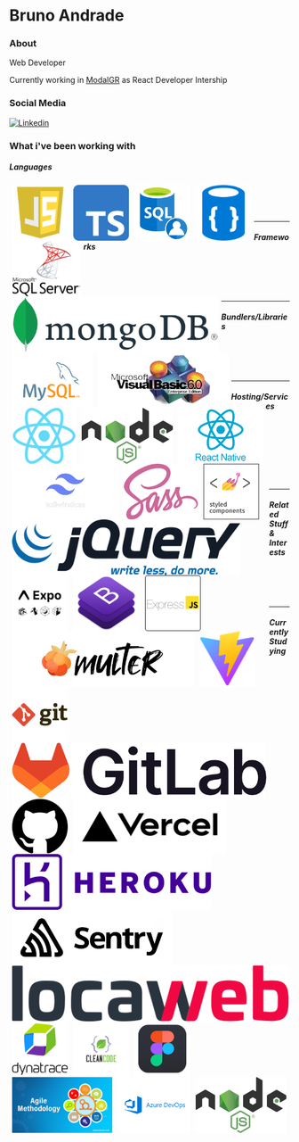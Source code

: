 <style type="text/css">
  img {
    width: auto !important;
    height: 100px !important;
  }
</style>

# Bruno Andrade

### About

Web Developer

Currently working in [ModalGR](https://modalgr.com.br/) as React Developer Intership
 
### Social Media

<a href="https://www.linkedin.com/in/bruno--andrade/" target="_blank"><img src="https://img.shields.io/badge/-Bruno%20Andrade-6633cc?style=flat-square&logo=Linkedin&logoColor=white&link=https://www.linkedin.com/in/bruno--andrade/" alt="Linkedin"/></a>

### What i've been working with

##### Languages

<div>
<img align="left" style="margin: 0px 5px 0px 5px" height="60" src="https://github.com/andrade-bruno/andrade-bruno/blob/dev/assets/js6.png">
<img align="left" style="margin: 0px 5px 0px 5px" height="60" src="https://github.com/andrade-bruno/andrade-bruno/blob/dev/assets/typescript.png">
<img align="left" style="margin: 0px 5px 0px 5px" height="60" src="https://github.com/andrade-bruno/andrade-bruno/blob/dev/assets/sql.png">
<img align="left" style="margin: 0px 5px 0px 5px" height="60" src="https://github.com/andrade-bruno/andrade-bruno/blob/dev/assets/no-sql.png">
<img align="left" style="margin: 0px 5px 0px 5px" height="60" src="https://github.com/andrade-bruno/andrade-bruno/blob/dev/assets/sql-server.png">
<img align="left" style="margin: 0px 5px 0px 5px" height="60" src="https://github.com/andrade-bruno/andrade-bruno/blob/dev/assets/mongodb.png">
<img align="left" style="margin: 0px 5px 0px 5px" height="60" src="https://github.com/andrade-bruno/andrade-bruno/blob/dev/assets/mysql.png">
<img align="left" style="margin: 0px 5px 0px 5px" height="60" src="https://github.com/andrade-bruno/andrade-bruno/blob/dev/assets/visual-basic.png">
</div>
<br><br><br>
  
----------
##### Frameworks

<div>
<img align="left" style="margin: 0px 5px 0px 5px" height="60" src="https://github.com/andrade-bruno/andrade-bruno/blob/dev/assets/react.png">
<img align="left" style="margin: 0px 5px 0px 5px" height="60" src="https://github.com/andrade-bruno/andrade-bruno/blob/dev/assets/nodejs.png">
<img align="left" style="margin: 0px 5px 0px 5px" height="60" src="https://github.com/andrade-bruno/andrade-bruno/blob/dev/assets/react-native.png">
<img align="left" style="margin: 0px 5px 0px 5px" height="60" src="https://github.com/andrade-bruno/andrade-bruno/blob/dev/assets/tailwind-css.png">
<img align="left" style="margin: 0px 5px 0px 5px" height="60" src="https://github.com/andrade-bruno/andrade-bruno/blob/dev/assets/sass.png">
<img align="left" style="margin: 0px 5px 0px 5px" height="60" src="https://github.com/andrade-bruno/andrade-bruno/blob/dev/assets/styled-components.png">
<img align="left" style="margin: 0px 5px 0px 5px" height="60" src="https://github.com/andrade-bruno/andrade-bruno/blob/dev/assets/jquery.png">
<div>
<br><br><br>
  
----------
##### Bundlers/Libraries

<div>
<img align="left" style="margin: 0px 5px 0px 5px" height="60" src="https://github.com/andrade-bruno/andrade-bruno/blob/dev/assets/expo.png">
<img align="left" style="margin: 0px 5px 0px 5px" height="60" src="https://github.com/andrade-bruno/andrade-bruno/blob/dev/assets/bootstrap.png">
<img align="left" style="margin: 0px 5px 0px 5px" height="60" src="https://github.com/andrade-bruno/andrade-bruno/blob/dev/assets/express.png">
<img align="left" style="margin: 0px 5px 0px 5px" height="60" src="https://github.com/andrade-bruno/andrade-bruno/blob/dev/assets/multer.png">
<img align="left" style="margin: 0px 5px 0px 5px" height="60" src="https://github.com/andrade-bruno/andrade-bruno/blob/dev/assets/vite.svg">
<div>
<br><br><br>
  
----------
##### Hosting/Services

<div>
<img align="left" style="margin: 0px 5px 0px 5px" height="60" src="https://github.com/andrade-bruno/andrade-bruno/blob/dev/assets/git.png">
<img align="left" style="margin: 0px 5px 0px 5px" height="60" src="https://github.com/andrade-bruno/andrade-bruno/blob/dev/assets/gitlab.png">
<img align="left" style="margin: 0px 5px 0px 5px" height="60" src="https://github.com/andrade-bruno/andrade-bruno/blob/dev/assets/github.png">
<img align="left" style="margin: 0px 5px 0px 5px" height="60" src="https://github.com/andrade-bruno/andrade-bruno/blob/dev/assets/vercel.png">
<img align="left" style="margin: 0px 5px 0px 5px" height="60" src="https://github.com/andrade-bruno/andrade-bruno/blob/dev/assets/heroku.png">
<img align="left" style="margin: 0px 5px 0px 5px" height="60" src="https://github.com/andrade-bruno/andrade-bruno/blob/dev/assets/sentry.png">
<img align="left" style="margin: 0px 5px 0px 5px" height="60" src="https://github.com/andrade-bruno/andrade-bruno/blob/dev/assets/locaweb.png">
<img align="left" style="margin: 0px 5px 0px 5px" height="60" src="https://github.com/andrade-bruno/andrade-bruno/blob/dev/assets/dynatrace.png">
<div>
<br><br><br><br><br><br>
  
----------
##### Related Stuff & Interests

<div>
<img align="left" style="margin: 0px 5px 0px 5px" height="60" src="https://github.com/andrade-bruno/andrade-bruno/blob/dev/assets/clean-code.png">
<img align="left" style="margin: 0px 5px 0px 5px" height="60" src="https://github.com/andrade-bruno/andrade-bruno/blob/dev/assets/figma.png">
<img align="left" style="margin: 0px 5px 0px 5px" height="60" src="https://github.com/andrade-bruno/andrade-bruno/blob/dev/assets/agile-methodology.png">
<div>
<br><br><br>
  
----------
##### Currently Studying

<div>
<img align="left" style="margin: 0px 5px 0px 5px" height="60" src="https://github.com/andrade-bruno/andrade-bruno/blob/dev/assets/azure-devops.png">
<img align="left" style="margin: 0px 5px 0px 5px" height="60" src="https://github.com/andrade-bruno/andrade-bruno/blob/dev/assets/nodejs.png">
<div>
